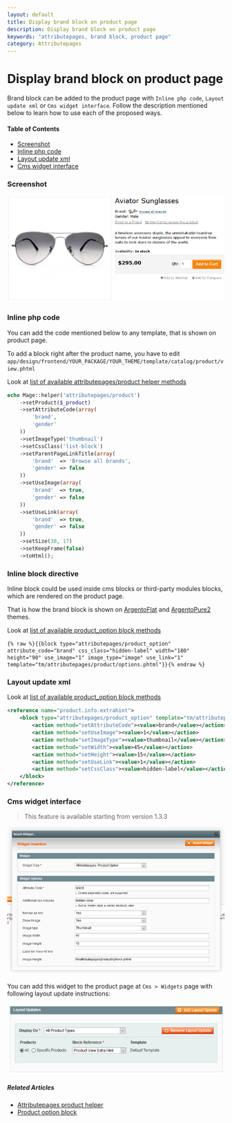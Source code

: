 ```yaml
---
layout: default
title: Display brand block on product page
description: Display brand block on product page
keywords: "attributepages, brand block, product page"
category: Attributepages
---
```


# Display brand block on product page

Brand block can be added to the product page with `Inline php code`,
`Layout update xml` or `Cms widget interface`. Follow the description mentioned
below to learn how to use each of the proposed ways.

#### Table of Contents

- [Screenshot](#screenshot)
- [Inline php code](#inline-php-code)
- [Layout update xml](#layout-update-xml)
- [Cms widget interface](#cms-widget-interface)

### Screenshot

![Brand block on product page](/images/attributepages/use-cases/brand_block_on_product_page.png)

### Inline php code

You can add the code mentioned below to any template, that is shown on product page.

To add a block right after the product name, you have to edit
`app/design/frontend/YOUR_PACKAGE/YOUR_THEME/template/catalog/product/view.phtml`

Look at [list of available attributepages/product helper methods][product_helper_methods]

```php
echo Mage::helper('attributepages/product')
    ->setProduct($_product)
    ->setAttributeCode(array(
        'brand',
        'gender'
    ))
    ->setImageType('thumbnail')
    ->setCssClass('list-block')
    ->setParentPageLinkTitle(array(
        'brand'  => 'Browse all brands',
        'gender' => false
    ))
    ->setUseImage(array(
        'brand'  => true,
        'gender' => false
    ))
    ->setUseLink(array(
        'brand'  => true,
        'gender' => false
    ))
    ->setSize(38, 17)
    ->setKeepFrame(false)
    ->toHtml();
```

### Inline block directive

Inline block could be used inside cms blocks or third-party modules blocks, which
are rendered on the product page.

That is how the brand block is shown on [ArgentoFlat](/argento/flat/#brand-logo-on-product-page) and
[ArgentoPure2](/argento/pure2/product-page/#brand-information) themes.

Look at [list of available product_option block methods][product_option_block_methods]

```
{% raw %}{{block type="attributepages/product_option" attribute_code="brand" css_class="hidden-label" width="180" height="90" use_image="1" image_type="image" use_link="1" template="tm/attributepages/product/options.phtml"}}{% endraw %}
```

### Layout update xml

Look at [list of available product_option block methods][product_option_block_methods]

```xml
<reference name="product.info.extrahint">
    <block type="attributepages/product_option" template="tm/attributepages/product/options.phtml" name="attributepage_brand">
        <action method="setAttributeCode"><value>brand</value></action>
        <action method="setUseImage"><value>1</value></action>
        <action method="setImageType"><value>thumbnail</value></action>
        <action method="setWidth"><value>45</value></action>
        <action method="setHeight"><value>15</value></action>
        <action method="setUseLink"><value>1</value></action>
        <action method="setCssClass"><value>hidden-label</value></action>
    </block>
</reference>
```

### Cms widget interface

> This feature is available starting from version 1.3.3

![Widget popup](/images/attributepages/widget.png)

You can add this widget to the product page at `Cms > Widgets` page with
following layout update instructions:

![Layout update instructions](/images/attributepages/cms_widget_layout_updates.png)

##### Related Articles
- [Attributepages product helper][product_helper]
- [Product option block][product_option_block]

[product_helper]: /m1/extensions/attributepages/widgets-and-blocks/product-option-helper/ "'attributepages/product' helper"
[product_helper_methods]: /m1/extensions/attributepages/widgets-and-blocks/product-option-helper/#helper-methods "List of available 'attributepages/product' helper methods"
[product_option_block]: /m1/extensions/attributepages/widgets-and-blocks/product-option-block/ "'Product option' block"
[product_option_block_methods]: /m1/extensions/attributepages/widgets-and-blocks/product-option-block/#block-methods "List of available 'Product option' methods"
